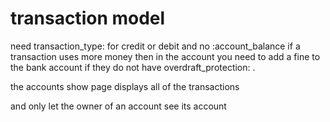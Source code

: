 # transaction model

need transaction_type: for credit or debit and no :account_balance
if a transaction uses more money then in the account you need to add a fine to the bank account if they do not have overdraft_protection: .

the accounts show page displays all of the transactions

and only let the owner of an account see its account
